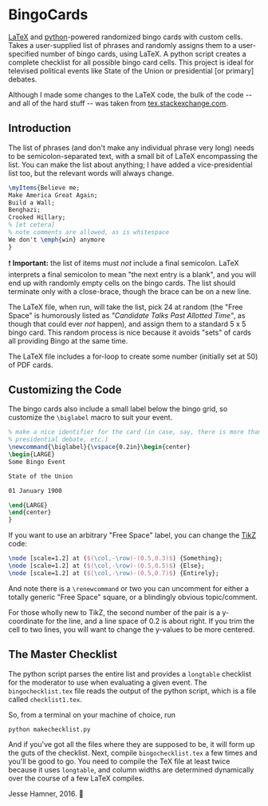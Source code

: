 # BingoCards
[LaTeX](http://tug.org/) and [python](http://www.python.org)-powered randomized bingo cards with custom cells. 
Takes a user-supplied list of phrases and randomly assigns them to a user-specified number of bingo cards, using LaTeX. 
A python script creates a complete checklist for all possible bingo card cells. 
This project is ideal for televised political events like State of the Union or presidential [or primary] debates.

Although I made some changes to the LaTeX code, the bulk of the code -- and all of the hard stuff -- 
was taken from [tex.stackexchange.com](http://tex.stackexchange.com/questions/63357/automatically-generated-bingo-cards).

## Introduction

The list of phrases (and don't make any individual phrase very long) 
needs to be semicolon-separated text, with a small bit of LaTeX 
encompassing the list. You can make the list about anything; I have
added a vice-presidential list too, but the relevant words will always
change.

```LaTeX
\myItems{Believe me;
Make America Great Again;
Build a Wall;
Benghazi;
Crooked Hillary;
% [et cetera]
% note comments are allowed, as is whitespace
We don't \emph{win} anymore
}
```

:exclamation: **Important:** the list of items must _not_ include a final semicolon.
 LaTeX interprets a final semicolon to mean "the next entry is a blank", 
 and you will end up with randomly empty cells on the bingo cards.
The list should terminate only with a close-brace, though the brace can be on a new line.

The LaTeX file, when run, will take the list, pick 24 at random 
(the "Free Space" is humorously listed as _"Candidate Talks Past Allotted Time"_, 
as though that could ever _not_ happen), and assign them to a 
standard 5 x 5 bingo card. This random process is nice because it avoids 
"sets" of cards all providing Bingo at the same time. 

The LaTeX file includes a for-loop to create some number (initially set at 50) of PDF cards. 

## Customizing the Code

The bingo cards also include a small label below the bingo grid, so customize the ```\biglabel``` macro to suit your event.

```LaTeX
% make a nice identifier for the card (in case, say, there is more than one
% presidential debate, etc.)
\newcommand{\biglabel}{\vspace{0.2in}\begin{center}
\begin{LARGE}
Some Bingo Event

State of the Union

01 January 1900

\end{LARGE}
\end{center}
}
```

If you want to use an arbitrary "Free Space" label, you can change the 
[TikZ](https://en.wikipedia.org/wiki/PGF/TikZ) code:

```LaTeX
\node [scale=1.2] at ($(\col,-\row)-(0.5,0.3)$) {Something};
\node [scale=1.2] at ($(\col,-\row)-(0.5,0.5)$) {Else};
\node [scale=1.2] at ($(\col,-\row)-(0.5,0.7)$) {Entirely};
```

And note there is a `\renewcommand` or two you can uncomment for either a 
totally generic "Free Space" square, or a blindingly obvious topic/comment.

For those wholly new to TikZ, the second number of the pair is a y-coordinate 
for the line, and a line space of 0.2 is about right.
If you trim the cell to two lines, you will want to change the y-values 
to be more centered. 

## The Master Checklist

The python script parses the entire list and provides a ```longtable``` 
checklist for the moderator to use when evaluating a given event. 
The ```bingochecklist.tex``` file reads the output of the python script, 
which is a file called ```checklist1.tex```.

So, from a terminal on your machine of choice, run 

```shell
python makechecklist.py
```

And if you've got all the files where they are supposed to be, it will 
form up the guts of the checklist. 
Next, compile ```bingochecklist.tex``` a few times and you'll be good to go. 
You need to compile the TeX file at least twice because it uses 
```longtable```, and column widths are determined dynamically over 
the course of a few LaTeX compiles. 

Jesse Hamner, 2016. :rocket:
